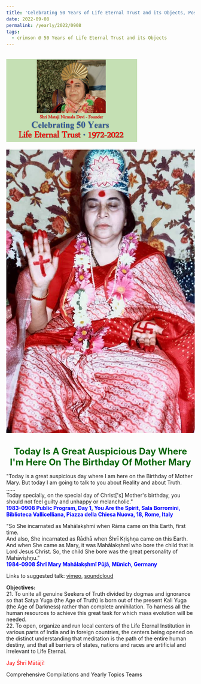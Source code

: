 ```yaml
---
title: 'Celebrating 50 Years of Life Eternal Trust and its Objects, Post 26 on the Birthday of Mother Mary'
date: 2022-09-08
permalink: /yearly/2022/0908
tags:
  - crimson @ 50 Years of Life Eternal Trust and its Objects
---
```


<br>
<div style="text-align: left"><img src="/images/Celebrating50YearsLET.png" width="350" /></div><br>

<div style="text-align: center"><img src="/images/image1013_Photo_credit_Colin_Heinsen.png" /></div>

<br>
<p style="color:DarkGreen; text-align:center">
<font size="+2"><b>Today Is A Great Auspicious Day Where I'm Here On The Birthday Of Mother Mary</b><br></font>
</p>

<p>
"Today is a great auspicious day where I am here on the Birthday of Mother Mary. But today I am going to talk to you about Reality and about Truth.<br>
......<br>
Today specially, on the special day of Christ['s] Mother's birthday, you should not feel guilty and unhappy or melancholic."<br>
<font color="blue"><b>1983-0908 Public Program, Day 1, You Are the Spirit, Sala Borromini, Biblioteca Vallicelliana, Piazza della Chiesa Nuova, 18, Rome, Italy</b></font><br>
</p>

<p>
"So She incarnated as Mahālakṣhmī when Rāma came on this Earth, first time.<br>
And also, She incarnated as Rādhā when Śhrī Kṛiṣhṇa came on this Earth.<br>
And when She came as Mary, it was Mahālakṣhmī who bore the child that is Lord Jesus Christ. So, the child She bore was the great personality of Mahāviṣhṇu."<br>
<font color="blue"><b>1984-0908 Śhrī Mary Mahālakṣhmī Pūjā, Münich, Germany</b></font><br>
</p>

Links to suggested talk: <a href="https://vimeo.com/435674791"> vimeo</a>, <a href="https://soundcloud.com/nirmala-vidya-portal/1984-0908-mahalakshmi-puja"> soundcloud </a><br>

<p>
<b>Objectives:</b><br>
21. To unite all genuine Seekers of Truth divided by dogmas and ignorance so that Satya Yuga (the Age of Truth) is born out of the present Kali Yuga (the Age of Darkness) rather than complete annihilation. To harness all the human resources to achieve this great task for which mass evolution will be needed.<br>
22. To open, organize and run local centers of the Life Eternal Institution in various parts of India and in foreign countries, the centers being opened on the distinct understanding that meditation is the path of the entire human destiny, and that all barriers of states, nations and races are artificial and irrelevant to Life Eternal.<br>
</p>

<p style="color:red;">Jay Śhrī Mātājī!<br></p>

<p>Comprehensive Compilations and Yearly Topics Teams</p>
